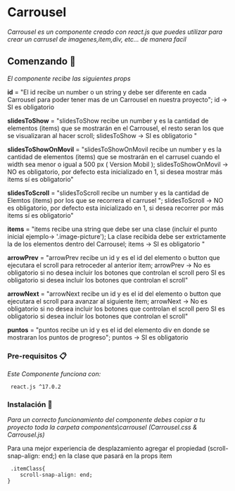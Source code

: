 # Carrousel

_Carrousel es un componente creado con react.js que puedes utilizar para crear un carrusel de imagenes,item,div, etc... de manera facil_

## Comenzando 🚀

_El componente recibe las siguientes props_  


 **id** = "El id recibe un number o un string y debe ser diferente en cada Carrousel para poder tener mas de un Carrousel en nuestra proyecto"; id -> SI es obligatorio  

 **slidesToShow** =  "slidesToShow recibe un number y es la cantidad de elementos (items) que se mostrarán en el Carrousel, el resto seran los que se visualizaran al hacer scroll; slidesToShow -> SI es obligatorio "  

 **slidesToShowOnMovil** = "slidesToShowOnMovil recibe un number y es la cantidad de elementos (items) que se mostrarán en el carrusel cuando el width sea menor o igual a 500 px ( Version Mobil ); slidesToShowOnMovil -> NO es obligatorio, por defecto esta inicializado en 1, si desea mostrar más items sí es obligatorio"  

 **slidesToScroll** = "slidesToScroll recibe un number y es la cantidad de Elemtos (items) por los que se recorrera el carrusel ";  slidesToScroll -> NO es obligatorio, por defecto esta inicializado en 1, si desea recorrer por más items sí es obligatorio"  

 **items** = "items recibe una string que debe ser una clase (incluir el punto inicial ejemplo-> '.image-picture'); La clase recibida debe ser extrictamente la de los elementos dentro del Carrousel; items -> SI es obligatorio "  

 **arrowPrev** = "arrowPrev recibe un id y es el id del elemento o button que ejecutara el scroll para retroceder al anterior item; arrowPrev -> No es obligatorio si no desea incluir los botones que controlan el scroll pero SI es obligatorio si desea incluir los botones que controlan el scroll"  

 **arrowNext** = "arrowNext recibe un id y es el id del elemento o button que ejecutara el scroll para avanzar al siguiente item; arrowNext -> No es obligatorio si no desea incluir los botones que controlan el scroll pero SI es obligatorio si desea incluir los botones que controlan el scroll"  

 **puntos** = "puntos recibe un id y es el id del elemento div en donde se mostraran los puntos de progreso"; puntos -> SI es obligatorio  


### Pre-requisitos 📋

_Este Componente funciona con:_

```
 react.js ^17.0.2
```

### Instalación 🔧

_Para un correcto funcionamiento del componente debes copiar a tu proyecto toda la carpeta components\carrousel (Carrousel.css & Carrousel.js)_

Para una mejor experiencia de desplazamiento agregar el propiedad (scroll-snap-align: end;) en la clase que pasará en la props item

```
 .itemClass{  
    scroll-snap-align: end;  
} 

```


